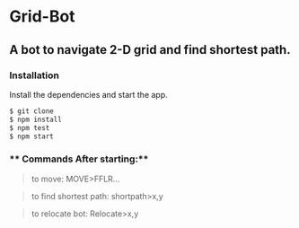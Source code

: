 # Grid-Bot
A bot to navigate 2-D grid and find shortest path.
-----------------------------------------------------------------------------------------------------------------------------------

### Installation
Install the dependencies and start the app.

```sh
$ git clone 
$ npm install 
$ npm test 
$ npm start

```

### ** Commands After starting:**

 >to move: MOVE>FFLR...

 >to find shortest path: shortpath>x,y

 >to relocate bot: Relocate>x,y
